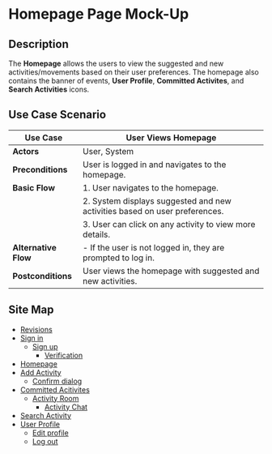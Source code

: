 # Homepage Page Mock-Up

## Description
The **Homepage** allows the users to view the suggested and new activities/movements based on their user preferences. The homepage also contains the banner of events, **User Profile**, **Committed Activites**, and **Search Activities** icons.

## Use Case Scenario

| Use Case        | User Views Homepage                                                                    |
|-----------------|----------------------------------------------------------------------------------------|
| **Actors**      | User, System                                                                           |
| **Preconditions** | User is logged in and navigates to the homepage.                                      |
| **Basic Flow**  | 1. User navigates to the homepage.                                                      |
|                 | 2. System displays suggested and new activities based on user preferences.              |
|                 | 3. User can click on any activity to view more details.                                 |
| **Alternative Flow** | - If the user is not logged in, they are prompted to log in.                      |
| **Postconditions** | User views the homepage with suggested and new activities.                           |

## Site Map

- [Revisions](https://github.com/jbcabs14/Hiraya/blob/main/README.md)
- [Sign in](sign-in.md)
  * [Sign up](sign-up.md)
    * [Verification](verification.md)
- [Homepage](homepage.md)
- [Add Activity](add-activity.md)
   * [Confirm dialog](confirm-dialog.md)
- [Committed Acitivites](committed-activities.md)
  * [Activity Room](activity-room.md)
    * [Activity Chat](activity-chat.md)
- [Search Activity](search-activity.md)
- [User Profile](user-profile.md)
  * [Edit profile](edit-profile.md)
  * [Log out](log-out.md)

